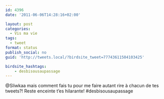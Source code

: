 ```yaml
---
id: 4396
date: '2011-06-06T14:28:16+02:00'

layout: post
categories:
  - Vis ma vie
tags:
  - tweet
format: status
publish_social: no
guid: 'http://tweets.local/?birdsite_tweet=77743611504103425'

birdsite_hashtags:
    - desbisousaupassage
---
```


@Sliwkaa mais comment fais tu pour me faire autant rire à chacun de tes tweets?! Reste enceinte t’es hilarante! #desbisousaupassage